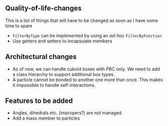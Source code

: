 ## Quality-of-life-changes

This is a list of things that will have to be changed as soon as I have some time to spare

* `FilterByType` can be implemented by using an *ad-hoc* `FilterByFunction`
* Use getters and setters to incapsulate members

## Architectural changes

* As of now, we can handle cuboid boxes with PBC only. We need to add a class hierarchy to support additional box types.
* A particle cannot be bonded to another one more than once. This makes it impossible to handle self-interactions.

## Features to be added

* Angles, dihedrals etc. (impropers?) are not managed
* Add a mass member to particles
